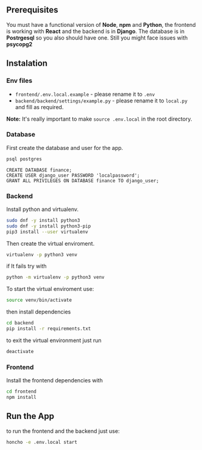 ## Prerequisites

You must have a functional version of **Node**, **npm** and **Python**, the frontend is working with **React** and the backend is in **Django**. The database is in **Postrgesql** so you also should have one. Still you might face issues with **psycopg2**

## Instalation

### Env files

-   `frontend/.env.local.example` - please rename it to `.env`
-   `backend/backend/settings/example.py` - please rename it to `local.py` and fill as required.

**Note:** It's really important to make `source .env.local` in the root directory.

### Database

First create the database and user for the app.
```bash
psql postgres
```
```postgres
CREATE DATABASE finance;
CREATE USER django_user PASSWORD 'localpassword';
GRANT ALL PRIVILEGES ON DATABASE finance TO django_user;
```

### Backend

Install python and virtualenv.

```bash
sudo dnf -y install python3
sudo dnf -y install python3-pip
pip3 install --user virtualenv
```

Then create the virtual enviroment.

```bash
virtualenv -p python3 venv
```

if It fails try with
```bash
python -m virtualenv -p python3 venv
```
To start the virtual enviroment use:

```bash
source venv/bin/activate
```
then install dependencies
```bash
cd backend
pip install -r requirements.txt
```

to exit the virtual environment just run
```bash
deactivate
```

### Frontend

Install the frontend dependencies with
```bash
cd frontend
npm install
```

## Run the App

to run the frontend and the backend just use:
```bash
honcho -e .env.local start
```
